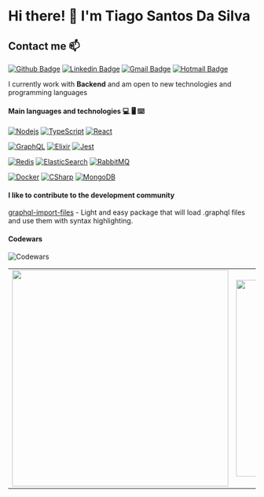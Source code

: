 # Hi there! 👋 I'm Tiago Santos Da Silva

## Contact me 📫

[![Github Badge](https://img.shields.io/badge/-Github-000?style=flat-square&logo=Github&logoColor=white)](https://github.com/tiago154)
[![Linkedin Badge](https://img.shields.io/badge/-LinkedIn-blue?style=flat-square&logo=Linkedin&logoColor=white)](https://www.linkedin.com/in/tiago-santos-da-silva-328a63ba/)
[![Gmail Badge](https://img.shields.io/badge/-Gmail-c14438?style=flat-square&logo=Gmail&logoColor=white)](mailto:tiago.toya@gmail.com)
[![Hotmail Badge](https://img.shields.io/badge/-Hotmail-0078D4?style=flat-square&logo=microsoft-outlook&logoColor=white)](mailto:tiago.toya@hotmail.com)


I currently work with **Backend** and am open to new technologies and programming languages

#### Main languages and technologies 💻 🖥️ ⌨️

[![Nodejs](https://img.shields.io/badge/-Nodejs-black?style=flat-square&logo=Node.js)](https://github.com/tiago154/)
[![TypeScript](https://img.shields.io/badge/-TypeScript-007ACC?style=flat-square&logo=typescript)](https://github.com/tiago154/)
[![React](https://img.shields.io/badge/-React-black?style=flat-square&logo=react)](https://github.com/tiago154/)

[![GraphQL](https://img.shields.io/badge/-GraphQL-E10098?style=flat-square&logo=graphql)](https://github.com/tiago154/)
[![Elixir](https://img.shields.io/badge/-Elixir-black?style=flat-square&logo=elixir&logoColor=purple)](https://github.com/tiago154/)
[![Jest](https://img.shields.io/badge/-Jest-red?style=flat-square&logo=jest&logoColor=C21325)](https://github.com/tiago154/)

[![Redis](https://img.shields.io/badge/-Redis-black?style=flat-square&logo=Redis)](https://github.com/tiago154/)
[![ElasticSearch](https://img.shields.io/badge/-ElasticSearch-005571?style=flat-square&logo=elasticsearch)](https://github.com/tiago154/)
[![RabbitMQ](https://img.shields.io/badge/-RabbitMQ-black?style=flat-square&logo=rabbitmq)](https://github.com/tiago154/)

[![Docker](https://img.shields.io/badge/-Docker-black?style=flat-square&logo=docker)](https://github.com/tiago154/)
[![CSharp](https://img.shields.io/badge/-CSharp-black?style=flat-square&logo=c-sharp&logoColor=purple)](https://github.com/tiago154/)
[![MongoDB](https://img.shields.io/badge/-MongoDB-black?style=flat-square&logo=mongodb)](https://github.com/tiago154/)

#### I like to contribute to the development community

[graphql-import-files](https://www.npmjs.com/package/graphql-import-files) - Light and easy package that will load .graphql files and use them with syntax highlighting.

#### Codewars

![Codewars](https://www.codewars.com/users/tiago154/badges/small/)

<center>
    <table align="center">
      <tr>
          <td>
              <img width="440px" align="center" src="https://github-readme-stats.vercel.app/api?username=tiago154&count_private=true&hide_border=true" />
          </td>
          <td>
              <img width="400px" align="center" src="https://github-readme-stats.vercel.app/api/top-langs/?username=tiago154&hide=html&layout=compact&count_private=true&hide_border=true" />               </td>
      </tr>  
    </table>
</center>
